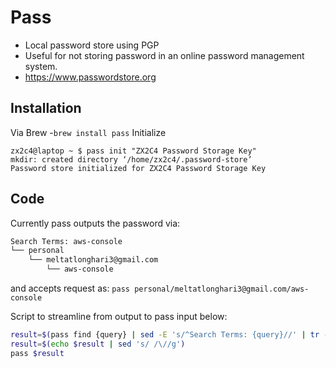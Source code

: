 # Pass
- Local password store using PGP
- Useful for not storing password in an online password management system.
- https://www.passwordstore.org


## Installation
Via Brew
-`brew install pass`
Initialize
```shell
zx2c4@laptop ~ $ pass init "ZX2C4 Password Storage Key"
mkdir: created directory ‘/home/zx2c4/.password-store’
Password store initialized for ZX2C4 Password Storage Key
```

## Code
Currently pass outputs the password via:
```bash
Search Terms: aws-console
└── personal
    └── meltatlonghari3@gmail.com
        └── aws-console
```
and accepts request as: `pass personal/meltatlonghari3@gmail.com/aws-console`

Script to streamline from output to pass input below:
``` bash
result=$(pass find {query} | sed -E 's/^Search Terms: {query}//' | tr -d '\n' | sed -E 's/└──//g' | sed -E 's/─//g' | sed -E 's/│/\/\//g')
result=$(echo $result | sed 's/ /\//g')
pass $result
```